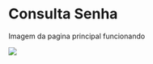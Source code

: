# Consulta Senha
<p>Imagem da pagina principal funcionando</p>
<img src="https://i.imgur.com/ZHKIBky.png">
